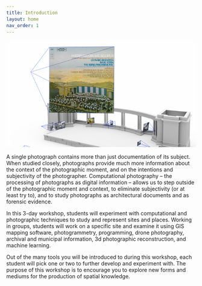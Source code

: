 ```yaml
---
title: Introduction
layout: home
nav_order: 1
---
```


![](./images/mountScopus2s-700xauto.jpg)

A single photograph contains more than just documentation of its subject. When studied closely, photographs provide much more information about the context of the photographic moment, and on the intentions and subjectivity of the photographer. Computational photography – the processing of photographs as digital information – allows us to step outside of the photographic moment and context, to eliminate subjectivity (or at least try to), and to study photographs as architectural documents and as forensic evidence.

In this 3-day workshop, students will experiment with computational and photographic techniques to study and represent sites and places. Working in groups, students will work on a specific site and examine it using GIS mapping software, photogrammetry, programming, drone photography, archival and municipal information, 3d photographic reconstruction, and machine learning.

Out of the many tools you will be introduced to during this workshop, each student will pick one or two to further develop and experiment with. The purpose of this workshop is to encourage you to explore new forms and mediums for the production of spatial knowledge.
